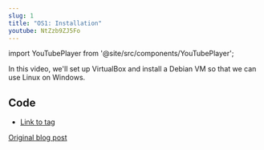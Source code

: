 ```yaml
---
slug: 1
title: "OS1: Installation"
youtube: NtZzb9ZJ5Fo
---
```


import YouTubePlayer from '@site/src/components/YouTubePlayer';

<YouTubePlayer youtubeLink={frontmatter.youtube} />

In this video, we'll set up VirtualBox and install a Debian VM so that we can use Linux on Windows.

## Code

- [Link to tag](https://github.com/pagekeysolutions/pkos/releases/tag/vid%2Fos001)

[Original blog post](/blog/pkos/1-installation)